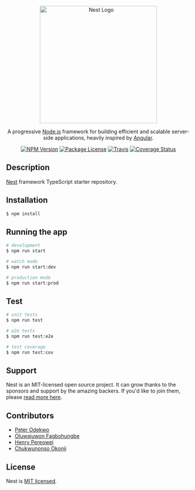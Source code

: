 <p align="center">
  <a href="http://nestjs.com/" target="blank"><img src="https://nestjs.com/img/logo_text.svg" width="320" alt="Nest Logo" /></a>
</p>

[travis-image]: https://api.travis-ci.org/nestjs/nest.svg?branch=master
[travis-url]: https://travis-ci.org/nestjs/nest
[linux-image]: https://img.shields.io/travis/nestjs/nest/master.svg?label=linux
[linux-url]: https://travis-ci.org/nestjs/nest
  
  <p align="center">A progressive <a href="http://nodejs.org" target="blank">Node.js</a> framework for building efficient and scalable server-side applications, heavily inspired by <a href="https://angular.io" target="blank">Angular</a>.</p>
    <p align="center">
<a href="https://www.npmjs.com/~nestjscore"><img src="https://img.shields.io/npm/v/@nestjs/core.svg" alt="NPM Version" /></a>
<a href="https://www.npmjs.com/~nestjscore"><img src="https://img.shields.io/npm/l/@nestjs/core.svg" alt="Package License" /></a>
<a href="https://travis-ci.org/pitaz/sp-hotels-reservation-backend.svg?branch=develop"><img src="https://travis-ci.org/pitaz/sp-hotels-reservation-backend.svg?branch=develop" alt="Travis" /></a>
<a href='https://coveralls.io/github/pitaz/sp-hotels-reservation-backend?branch=develop'><img src='https://coveralls.io/repos/github/pitaz/sp-hotels-reservation-backend/badge.svg?branch=develop' alt='Coverage Status' /></a>
</p>

## Description

[Nest](https://github.com/nestjs/nest) framework TypeScript starter repository.

## Installation

```bash
$ npm install
```

## Running the app

```bash
# development
$ npm run start

# watch mode
$ npm run start:dev

# production mode
$ npm run start:prod
```

## Test

```bash
# unit tests
$ npm run test

# e2e tests
$ npm run test:e2e

# test coverage
$ npm run test:cov
```

## Support

Nest is an MIT-licensed open source project. It can grow thanks to the sponsors and support by the amazing backers. If you'd like to join them, please [read more here](https://docs.nestjs.com/support).

## Contributors
- [Peter Odekwo](https://github.com/pitaz)
- [Oluwajuwon Fagbohungbe](https://github.com/oluwajuwon)
- [Henry Pereowei](https://github.com/henperi)
- [Chukwunonso Okonji](https://github.com/davidokonji)

## License

  Nest is [MIT licensed](LICENSE).
